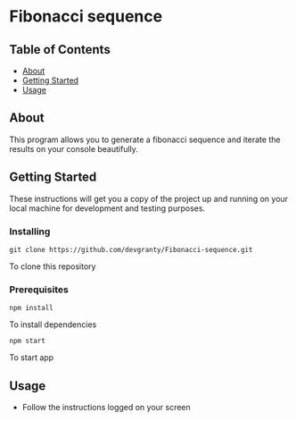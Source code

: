 # Fibonacci sequence

## Table of Contents

- [About](#about)
- [Getting Started](#getting_started)
- [Usage](#usage)

## About <a name = "about"></a>

This program allows you to generate a fibonacci sequence and iterate the results on your console beautifully.

## Getting Started <a name = "getting_started"></a>

These instructions will get you a copy of the project up and running on your local machine for development and testing purposes.

### Installing

```console
git clone https://github.com/devgranty/Fibonacci-sequence.git
```

To clone this repository

### Prerequisites

```console
npm install
```

To install dependencies

```console
npm start
```

To start app

## Usage <a name = "usage"></a>

- Follow the instructions logged on your screen
